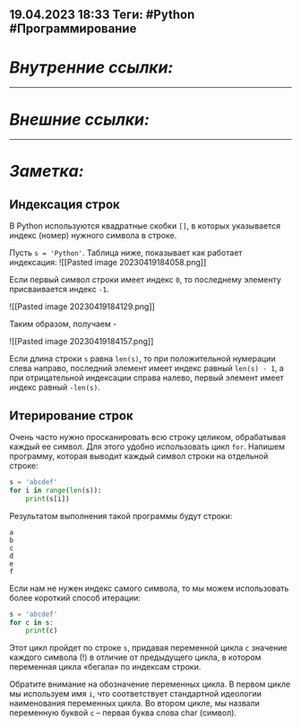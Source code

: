 19.04.2023    18:33
Теги: #Python #Программирование 
---
# ***Внутренние ссылки:***

---
# ***Внешние ссылки:***

---
# ***Заметка:***

## Индексация строк

В Python используются квадратные скобки `[]`, в которых указывается индекс (номер) нужного символа в строке.

Пусть `s = 'Python'`. Таблица ниже, показывает как работает индексация:
![[Pasted image 20230419184058.png]]

Если первый символ строки имеет индекс `0`, то последнему элементу присваивается индекс `-1`.

![[Pasted image 20230419184129.png]]

Таким образом, получаем -

![[Pasted image 20230419184157.png]]

Если длина строки `s` равна `len(s)`, то при положительной нумерации слева направо, последний элемент имеет индекс равный `len(s) - 1`, а при отрицательной индексации справа налево, первый элемент имеет индекс равный `-len(s)`.

## Итерирование строк

Очень часто нужно просканировать всю строку целиком, обрабатывая каждый ее символ. Для этого удобно использовать цикл `for`. Напишем программу, которая выводит каждый символ строки на отдельной строке:

```python
s = 'abcdef'
for i in range(len(s)):
    print(s[i])
```

Результатом выполнения такой программы будут строки:

```no-highlight
a
b
c
d
e
f
```

Если нам не нужен индекс самого символа, то мы можем использовать более короткий способ итерации:

```python
s = 'abcdef'
for c in s:
    print(c)
```

Этот цикл пройдет по строке `s`, придавая переменной цикла `c` значение каждого символа (!) в отличие от предыдущего цикла, в котором переменная цикла «бегала» по индексам строки.

Обратите внимание на обозначение переменных цикла. В первом цикле мы используем имя `i`, что соответствует стандартной идеологии наименования переменных цикла. Во втором цикле, мы назвали переменную буквой `c` – первая буква слова char (символ).